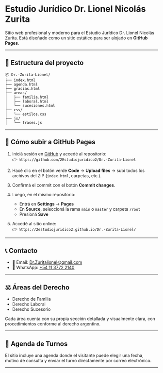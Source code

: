 # Estudio Jurídico Dr. Lionel Nicolás Zurita

Sitio web profesional y moderno para el Estudio Jurídico Dr. Lionel Nicolás Zurita. Está diseñado como un sitio estático para ser alojado en **GitHub Pages**.

---

## 📁 Estructura del proyecto

```
📦 Dr.-Zurita-Lionel/
├── index.html
├── agenda.html
├── gracias.html
├── areas/
│   ├── familia.html
│   ├── laboral.html
│   └── sucesiones.html
├── css/
│   └── estilos.css
├── js/
│   └── frases.js
```

---

## 🚀 Cómo subir a GitHub Pages

1. Iniciá sesión en [GitHub](https://github.com) y accedé al repositorio:  
   👉 `https://github.com/2Estudiojuridico2/Dr.-Zurita-Lionel`

2. Hacé clic en el botón verde **Code** → **Upload files** → subí todos los archivos del ZIP (`index.html`, carpetas, etc.).

3. Confirmá el commit con el botón **Commit changes**.

4. Luego, en el mismo repositorio:
   - Entrá en **Settings** → **Pages**
   - En **Source**, seleccioná la rama `main` o `master` y carpeta `/root`
   - Presioná **Save**

5. Accedé al sitio online:  
   👉 `https://2estudiojuridico2.github.io/Dr.-Zurita-Lionel/`

---

## 📞 Contacto

- 📧 Email: [Dr.Zuritalionel@gmail.com](mailto:Dr.Zuritalionel@gmail.com)  
- 📱 WhatsApp: [+54 11 3772 2140](https://wa.me/541137722140)

---

## ⚖️ Áreas del Derecho

- Derecho de Familia  
- Derecho Laboral  
- Derecho Sucesorio  

Cada área cuenta con su propia sección detallada y visualmente clara, con procedimientos conforme al derecho argentino.

---

## 📅 Agenda de Turnos

El sitio incluye una agenda donde el visitante puede elegir una fecha, motivo de consulta y enviar el turno directamente por correo electrónico.

---